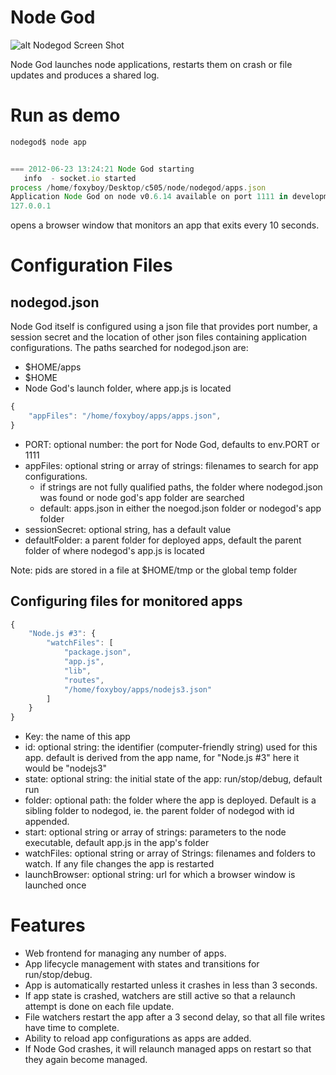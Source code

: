 # Node God

![alt Nodegod Screen Shot](https://raw.github.com/haraldrudell/nodegod/master/images/nodegod.png)

Node God launches node applications, restarts them on crash or file updates and produces a shared log.

# Run as demo

```js
nodegod$ node app


=== 2012-06-23 13:24:21 Node God starting
   info  - socket.io started
process /home/foxyboy/Desktop/c505/node/nodegod/apps.json
Application Node God on node v0.6.14 available on port 1111 in development mode
127.0.0.1
```

opens a browser window that monitors an app that exits every 10 seconds.

# Configuration Files

## nodegod.json
Node God itself is configured using a json file that provides port number, a session secret and the location of other json files containing application configurations. The paths searched for nodegod.json are:
* $HOME/apps
* $HOME
* Node God's launch folder, where app.js is located

```js
{
	"appFiles": "/home/foxyboy/apps/apps.json",
}
```
* PORT: optional number: the port for Node God, defaults to env.PORT or 1111
* appFiles: optional string or array of strings: filenames to search for app configurations.
	* if strings are not fully qualified paths, the folder where  nodegod.json was found or node god's app folder are searched
	* default: apps.json in either the noegod.json folder or nodegod's app folder
* sessionSecret: optional string, has a default value
* defaultFolder: a parent folder for deployed apps, default the parent folder of where nodegod's app.js is located

Note: pids are stored in a file at $HOME/tmp or the global temp folder

## Configuring files for monitored apps

```js
{
	"Node.js #3": {
		"watchFiles": [
			"package.json",
			"app.js",
			"lib",
			"routes",
			"/home/foxyboy/apps/nodejs3.json"
		]
	}
}
```

* Key: the name of this app
* id: optional string: the identifier (computer-friendly string) used for this app. default is derived from the app name, for "Node.js #3" here it would be "nodejs3"
* state: optional string: the initial state of the app: run/stop/debug, default run
* folder: optional path: the folder where the app is deployed. Default is a sibling folder to nodegod, ie. the parent folder of nodegod with id appended.
* start: optional string or array of strings: parameters to the node executable, default app.js in the app's folder
* watchFiles: optional string or array of Strings: filenames and folders to watch. If any file changes the app is restarted
* launchBrowser: optional string: url for which a browser window is launched once

# Features
* Web frontend for managing any number of apps.
* App lifecycle management with states and transitions for run/stop/debug.
* App is automatically restarted unless it crashes in less than 3 seconds.
* If app state is crashed, watchers are still active so that a relaunch attempt is done on each file update.
* File watchers restart the app after a 3 second delay, so that all file writes have time to complete.
* Ability to reload app configurations as apps are added.
* If Node God crashes, it will relaunch managed apps on restart so that they again become managed.